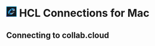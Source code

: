 # <img src="/assets/images/HCL_Connection_Master.png" alt="ConnectionsLogo" height="28" /> HCL Connections for Mac

## Connecting to __collab.cloud__
